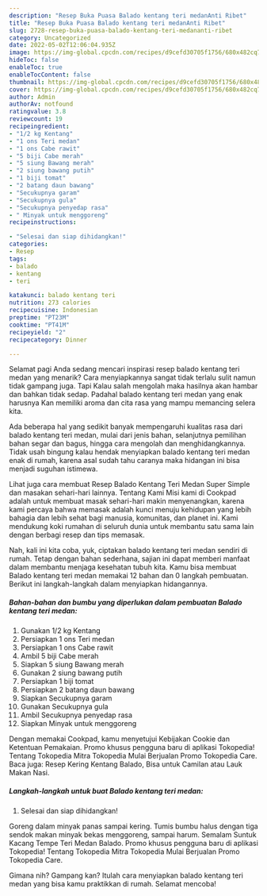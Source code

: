 ```yaml
---
description: "Resep Buka Puasa Balado kentang teri medanAnti Ribet"
title: "Resep Buka Puasa Balado kentang teri medanAnti Ribet"
slug: 2728-resep-buka-puasa-balado-kentang-teri-medananti-ribet
category: Uncategorized
date: 2022-05-02T12:06:04.935Z
image: https://img-global.cpcdn.com/recipes/d9cefd30705f1756/680x482cq70/balado-kentang-teri-medan-foto-resep-utama.jpg
hideToc: false
enableToc: true
enableTocContent: false
thumbnail: https://img-global.cpcdn.com/recipes/d9cefd30705f1756/680x482cq70/balado-kentang-teri-medan-foto-resep-utama.jpg
cover: https://img-global.cpcdn.com/recipes/d9cefd30705f1756/680x482cq70/balado-kentang-teri-medan-foto-resep-utama.jpg
author: Admin
authorAv: notfound
ratingvalue: 3.8
reviewcount: 19
recipeingredient:
- "1/2 kg Kentang"
- "1 ons Teri medan"
- "1 ons Cabe rawit"
- "5 biji Cabe merah"
- "5 siung Bawang merah"
- "2 siung bawang putih"
- "1 biji tomat"
- "2 batang daun bawang"
- "Secukupnya garam"
- "Secukupnya gula"
- "Secukupnya penyedap rasa"
- " Minyak untuk menggoreng"
recipeinstructions:

- "Selesai dan siap dihidangkan!"
categories:
- Resep
tags:
- balado
- kentang
- teri

katakunci: balado kentang teri 
nutrition: 273 calories
recipecuisine: Indonesian
preptime: "PT23M"
cooktime: "PT41M"
recipeyield: "2"
recipecategory: Dinner

---
```



Selamat pagi Anda sedang mencari inspirasi resep balado kentang teri medan yang menarik? Cara menyiapkannya sangat tidak terlalu sulit namun tidak gampang juga. Tapi Kalau salah mengolah maka hasilnya akan hambar dan bahkan tidak sedap. Padahal balado kentang teri medan yang enak harusnya Kan memiliki aroma dan cita rasa yang mampu memancing selera kita.


Ada beberapa hal yang sedikit banyak mempengaruhi kualitas rasa dari balado kentang teri medan, mulai dari jenis bahan, selanjutnya pemilihan bahan segar dan bagus, hingga cara mengolah dan menghidangkannya. Tidak usah bingung kalau hendak menyiapkan balado kentang teri medan enak di rumah, karena asal sudah tahu caranya maka hidangan ini bisa menjadi suguhan istimewa.

Lihat juga cara membuat Resep Balado Kentang Teri Medan Super Simple dan masakan sehari-hari lainnya. Tentang Kami Misi kami di Cookpad adalah untuk membuat masak sehari-hari makin menyenangkan, karena kami percaya bahwa memasak adalah kunci menuju kehidupan yang lebih bahagia dan lebih sehat bagi manusia, komunitas, dan planet ini. Kami mendukung koki rumahan di seluruh dunia untuk membantu satu sama lain dengan berbagi resep dan tips memasak.


Nah, kali ini kita coba, yuk, ciptakan balado kentang teri medan sendiri di rumah. Tetap dengan bahan sederhana, sajian ini dapat memberi manfaat dalam membantu menjaga kesehatan tubuh kita. Kamu bisa membuat Balado kentang teri medan memakai 12 bahan dan 0 langkah pembuatan. Berikut ini langkah-langkah dalam menyiapkan hidangannya.

<!--inarticleads1-->

##### Bahan-bahan dan bumbu yang diperlukan dalam pembuatan Balado kentang teri medan:

1. Gunakan 1/2 kg Kentang
1. Persiapkan 1 ons Teri medan
1. Persiapkan 1 ons Cabe rawit
1. Ambil 5 biji Cabe merah
1. Siapkan 5 siung Bawang merah
1. Gunakan 2 siung bawang putih
1. Persiapkan 1 biji tomat
1. Persiapkan 2 batang daun bawang
1. Siapkan Secukupnya garam
1. Gunakan Secukupnya gula
1. Ambil Secukupnya penyedap rasa
1. Siapkan  Minyak untuk menggoreng


Dengan memakai Cookpad, kamu menyetujui Kebijakan Cookie dan Ketentuan Pemakaian. Promo khusus pengguna baru di aplikasi Tokopedia! Tentang Tokopedia Mitra Tokopedia Mulai Berjualan Promo Tokopedia Care. Baca juga: Resep Kering Kentang Balado, Bisa untuk Camilan atau Lauk Makan Nasi. 

<!--inarticleads2-->

##### Langkah-langkah untuk buat Balado kentang teri medan:


1. Selesai dan siap dihidangkan!

Goreng dalam minyak panas sampai kering. Tumis bumbu halus dengan tiga sendok makan minyak bekas menggoreng, sampai harum. Semalam Suntuk Kacang Tempe Teri Medan Balado. Promo khusus pengguna baru di aplikasi Tokopedia! Tentang Tokopedia Mitra Tokopedia Mulai Berjualan Promo Tokopedia Care. 

Gimana nih? Gampang kan? Itulah cara menyiapkan balado kentang teri medan yang bisa kamu praktikkan di rumah. Selamat mencoba!
